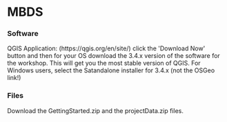 # MBDS

<h3>Software</h3>
QGIS Application: (https://qgis.org/en/site/) click the 'Download Now' button and then for your OS download the 3.4.x version of the software for the workshop. This will get you the most stable version of QGIS. 
For Windows users, select the Satandalone installer for 3.4.x (not the OSGeo link!)
 
 <h3>Files</h3>
Download the GettingStarted.zip and the projectData.zip files.
